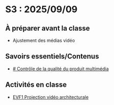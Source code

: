 # S3 : <!-- %: S3 -->2025/09/09<!-- %; -->

## À préparer avant la classe

* Ajustement des médias vidéo

## Savoirs essentiels/Contenus

* [ <!-- %: BLOC1_SAVOIR6  --># Contrôle de la qualité du produit multimédia<!-- %; -->](../../03-savoirs/01/06/README.md)

## Activités en classe

* [ EVF1 <!-- %: BLOC1 -->Projection vidéo architecturale<!-- %; -->](../../04-evaluations/formatives/01/)
